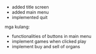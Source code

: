 - added title screen
- added main menu
- implemented quit

mga kulang:
- functionalities of buttons in main menu
- implement games when clicked play
- implement buy and sell of organs

